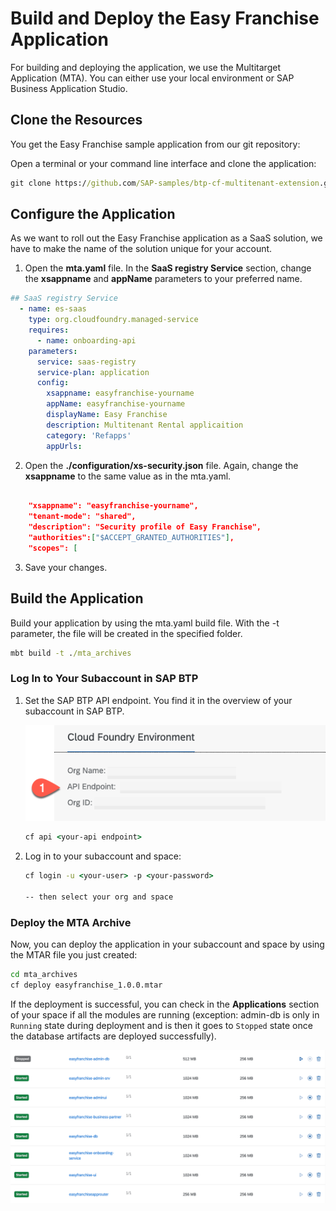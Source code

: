 # Build and Deploy the Easy Franchise Application

For building and deploying the application, we use the Multitarget Application (MTA). You can either use your local environment or SAP Business Application Studio. 

## Clone the Resources

You get the Easy Franchise sample application from our git repository:

Open a terminal or your command line interface and clone the application:

```cmd
git clone https://github.com/SAP-samples/btp-cf-multitenant-extension.git
``` 

## Configure the Application
As we want to roll out the Easy Franchise application as a SaaS solution, we have to make the name of the solution unique for your account.   

1. Open the **mta.yaml** file. In the **SaaS registry Service** section, change the **xsappname** and **appName** parameters to your preferred name. 

```yaml
## SaaS registry Service
  - name: es-saas
    type: org.cloudfoundry.managed-service
    requires:
      - name: onboarding-api
    parameters:
      service: saas-registry
      service-plan: application
      config:
        xsappname: easyfranchise-yourname
        appName: easyfranchise-yourname
        displayName: Easy Franchise
        description: Multitenant Rental applicaition
        category: 'Refapps'
        appUrls:

```
2. Open the **./configuration/xs-security.json** file. Again, change the **xsappname** to the same value as in the mta.yaml.

```json

    "xsappname": "easyfranchise-yourname",
    "tenant-mode": "shared",
    "description": "Security profile of Easy Franchise",
    "authorities":["$ACCEPT_GRANTED_AUTHORITIES"],
    "scopes": [

```
3. Save your changes.


## Build the Application

Build your application by using the mta.yaml build file. With the -t parameter, the file will be created in the specified folder.

```cmd
mbt build -t ./mta_archives

```

### Log In to Your Subaccount in SAP BTP

1. Set the SAP BTP API endpoint. You find it in the overview of your subaccount in SAP BTP.

    ![api](./images/logon.png)

    ```cmd
    cf api <your-api endpoint>
    ```

2. Log in to your subaccount and space:

   ```cmd
   cf login -u <your-user> -p <your-password>

   -- then select your org and space
    ```


### Deploy the MTA Archive

Now, you can deploy the application in your subaccount and space by using the MTAR file you just created:

```cmd
cd mta_archives
cf deploy easyfranchise_1.0.0.mtar
```
If the deployment is successful, you can check in the **Applications** section of your space if all the modules are running (exception: admin-db is only in `Running` state during deployment and is then it goes to `Stopped` state once the database artifacts are deployed successfully).

![apps](./images/apps.png)


